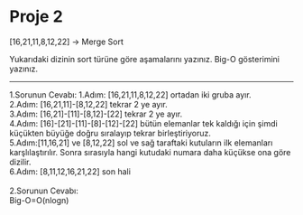 # Proje 2

[16,21,11,8,12,22] -> Merge Sort

Yukarıdaki dizinin sort türüne göre aşamalarını yazınız.
Big-O gösterimini yazınız.

-------------------------------------------------------------------
1.Sorunun Cevabı:
1.Adım: [16,21,11,8,12,22] ortadan iki gruba ayır. <br>
2.Adım: [16,21,11]-[8,12,22] tekrar 2 ye ayır. <br>
3.Adım: [16,21]-[11]-[8,12]-[22] tekrar 2 ye ayır. <br>
4.Adım: [16]-[21]-[11]-[8]-[12]-[22] bütün elemanlar tek kaldığı için şimdi küçükten büyüğe doğru sıralayıp tekrar birleştiriyoruz. <br>
5.Adım:[11,16,21] ve [8,12,22] sol ve sağ taraftaki kutuların ilk elemanları karşlılaştırılır. Sonra sırasıyla hangi kutudaki numara daha küçükse ona göre dizilir. <br>
6.Adım: [8,11,12,16,21,22] son hali <br>
<br>
2.Sorunun Cevabı: <br>
Big-O=O(nlogn)